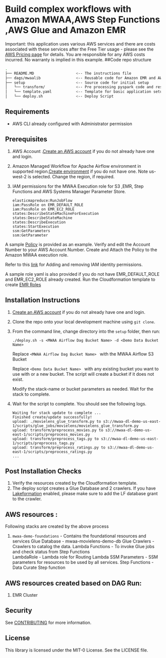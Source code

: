 # Build complex workflows with Amazon MWAA,AWS Step Functions ,AWS Glue and Amazon EMR

Important: this application uses various AWS services and there are costs associated with these services after the Free Tier usage - please see the [AWS Pricing page](https://aws.amazon.com/pricing/) for details. You are responsible for any AWS costs incurred. No warranty is implied in this example.
##Code repo structure

```bash
.
├── README.MD                   <-- The instructions file
├── dags/mwaalib                <-- Reusable code for Amazon EMR and AWS Step Functions
├── setup                       <-- Source code for initial setup
│   └── transform/              <-- Pre processing pyspark code and resuable code.     
│   └── template.yaml           <-- Template for basic application setup
│   └── deploy.sh               <-- Deploy Script 

```

## Requirements

* AWS CLI already configured with Administrator permission

## Prerequisites
1.  AWS Account .[Create an AWS account](https://portal.aws.amazon.com/gp/aws/developer/registration/index.html) if you do not already have one and login.
2.  Amazon Managed Workflow for Apache Airflow environment in supported region.[Create environment](https://us-west-2.console.aws.amazon.com/mwaa/home?region=us-west-2#/create/environment) if you do not have one. Note us-west-2 is selected. Change the region, if required.
3.  IAM permissions for the MWAA Execution role for S3 ,EMR, Step Functions and AWS Systems Manager Parameter Store.

        elasticmapreduce:RunJobFlow
        iam:PassRole on EMR_DEFAULT_ROLE
        iam:PassRole on EMR_EC2_ROLE
        states:DescribeStateMachineForExecution
        states:DescribeStateMachine
        states:DescribeExecution
        states:StartExecution
        ssm:GetParameters
        ssm:GetParameter

 
 A sample [Policy](./setup/additional_policy.json) is provided as an example. Verify and edit the Account Number to your AWS Account Number.
 Create and Attach the Policy to the Amazon MWAA execution role. 
 
 Refer to this [link](https://docs.aws.amazon.com/IAM/latest/UserGuide/access_policies_manage-attach-detach.html) for Adding and removing IAM identity permissions.
 
 A sample role yaml is also provided if you do not have EMR_DEFAULT_ROLE and EMR_EC2_ROLE already created. 
 Run the Cloudformation template to create [EMR Roles](./setup/default-emr-roles.yaml)
 
 

## Installation Instructions

1. [Create an AWS account](https://portal.aws.amazon.com/gp/aws/developer/registration/index.html) if you do not already have one and login.
2. Clone the repo onto your local development machine using `git clone`.
3. From the command line, change directory into the ```setup``` folder, then run:
    ```
    ./deploy.sh -s <MWAA Airflow Dag Bucket Name> -d <Demo Data Bucket Name>

    ```
   
   Replace `<MWAA Airflow Dag Bucket Name> ` with the MWAA Airflow S3 Bucket
   
   Replace `<Demo Data Bucket Name> ` with any existing bucket you want to use with or a new bucket. The script will create a bucket if it does not exist.
   
   Modify the stack-name or bucket parameters as needed. Wait for the stack to complete.

4. Wait for the script to complete. You should see the following logs.
    ```
    Waiting for stack update to complete ...
    Finished create/update successfully!
    upload: ./movielens_glue_transform.py to s3://mwaa-dl-demo-us-east-1/scripts/glue_jobs/movielens/movielens_glue_transform.py
    upload: transform/preprocess_movies.py to s3://mwaa-dl-demo-us-east-1/scripts/preprocess_movies.py
    upload: transform/preprocess_tags.py to s3://mwaa-dl-demo-us-east-1/scripts/preprocess_tags.py
    upload: transform/preprocess_ratings.py to s3://mwaa-dl-demo-us-east-1/scripts/preprocess_ratings.py
    ...
    ```

## Post Installation Checks
1. Verify the resources created by the Cloudformation template.
2. The deploy script creates a Glue Database and 2 crawlers. If you have [Lakeformation](https://aws.amazon.com/lake-formation/) enabled, please make sure to add the LF database grant to the crawler.

## AWS resources :
Following stacks are created by the above process
1. ```mwaa-demo-foundations``` - Contains the foundational resources and services 
    Glue Database - mwaa-movielens-demo-db
    Glue Crawlers  - Crawlers to catalog the data.
    Lambda Functions - To invoke Glue jobs and check status from Step Functions  
    LambdaRole - Lambda role for Routing Lambda
    SSM Parameters -  SSM parameters for resources to be used by all services.
    Step Functions -  Data Curate Step function


## AWS resources created based on DAG Run:
1. EMR Cluster

## Security

See [CONTRIBUTING](CONTRIBUTING.md#security-issue-notifications) for more information.

## License

This library is licensed under the MIT-0 License. See the LICENSE file.

